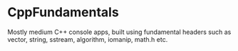 # CppFundamentals

Mostly medium C++ console apps, built using fundamental headers such as vector, string, sstream, algorithm, iomanip, math.h etc.
